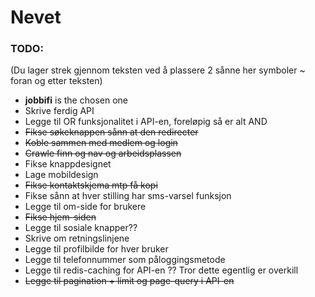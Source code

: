 # Nevet

### TODO:
(Du lager strek gjennom teksten ved å plassere 2 sånne her symboler ~ foran og etter teksten)
- **jobbifi** is the chosen one
- Skrive ferdig API 
- Legge til OR funksjonalitet i API-en, foreløpig så er alt AND
- ~~Fikse søkeknappen sånn at den redirecter~~
- ~~Koble sammen med medlem og login~~
- ~~Crawle finn og nav og arbeidsplassen~~
- Fikse knappdesignet
- Lage mobildesign
- ~~Fikse kontaktskjema mtp få kopi~~
- Fikse sånn at hver stilling har sms-varsel funksjon
- Legge til om-side for brukere
- ~~Fikse hjem-siden~~
- Legge til sosiale knapper??
- Skrive om retningslinjene
- Legge til profilbilde for hver bruker
- Legge til telefonnummer som påloggingsmetode
- Legge til redis-caching for API-en ?? Tror dette egentlig er overkill
- ~~Legge til pagination + limit og page-query i API-en~~
